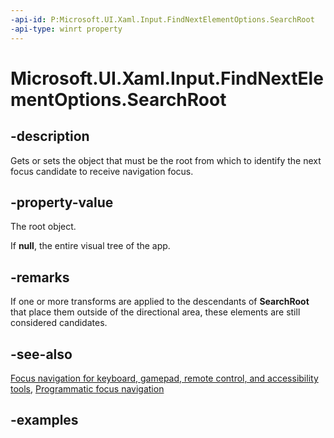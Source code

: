 ```yaml
---
-api-id: P:Microsoft.UI.Xaml.Input.FindNextElementOptions.SearchRoot
-api-type: winrt property
---
```


<!-- Property syntax.
public DependencyObject SearchRoot { get;  set; }
-->

# Microsoft.UI.Xaml.Input.FindNextElementOptions.SearchRoot

## -description
Gets or sets the object that must be the root from which to identify the next focus candidate to receive navigation focus.

## -property-value
The root object. 

If **null**, the entire visual tree of the app.

## -remarks

If one or more transforms are applied to the descendants of **SearchRoot**
that place them outside of the directional area, these elements are still considered candidates.


## -see-also
[Focus navigation for keyboard, gamepad, remote control, and accessibility tools](/windows/uwp/design/input/focus-navigation), [Programmatic focus navigation](/windows/uwp/design/input/focus-navigation-programmatic)


## -examples

